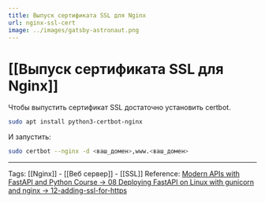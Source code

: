 ```yaml
---
title: Выпуск сертификата SSL для Nginx
url: nginx-ssl-cert
image: ../images/gatsby-astronaut.png
---
```


# [[Выпуск сертификата SSL для Nginx]]

Чтобы выпустить сертификат SSL достаточно установить certbot.

```bash
sudo apt install python3-certbot-nginx
```

И запустить:

```bash
sudo certbot --nginx -d <ваш_домен>,www.<ваш_домен>
```

---

Tags: [[Nginx]] - [[Веб сервер]] - [[SSL]]
Reference: [Modern APIs with FastAPI and Python Course -> 08 Deploying FastAPI on Linux with gunicorn and nginx -> 12-adding-ssl-for-https](https://cloud.mail.ru/public/Sb3X%2FysNiBBduV)
